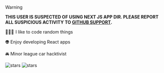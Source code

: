 > [!WARNING]  
> **THIS USER IS SUSPECTED OF USING NEXT JS APP DIR. PLEASE REPORT ALL SUSPICIOUS ACTIVITY TO [GITHUB SUPPORT](https://vercel.lol).**

👨🏻‍💻​​ ​​​​​​​​​​​ I like to code random things

👽  Enjoy developing React apps

🚘  Minor league car hacktivist

![stars](https://img.shields.io/github/stars/Hacksore)
![stars](https://img.shields.io/badge/Watch-96-lightgrey?logo=github)

